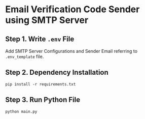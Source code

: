 # Email Verification Code Sender using SMTP Server

## Step 1. Write `.env` File

Add SMTP Server Configurations and Sender Email referring to `.env_template` file.

## Step 2. Dependency Installation

```
pip install -r requirements.txt
```

## Step 3. Run Python File

```
python main.py
```
